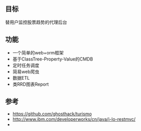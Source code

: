 ## 目标
替用户监控股票趋势的代理后台

## 功能
* 一个简单的web+orm框架
* 基于ClassTree-Property-Value的CMDB
* 定时任务调度
* 简易web爬虫
* 数据ETL
* 类RRD图表Report

## 参考
* https://github.com/ghosthack/turismo
* http://www.ibm.com/developerworks/cn/java/j-lo-restmvc/
* 